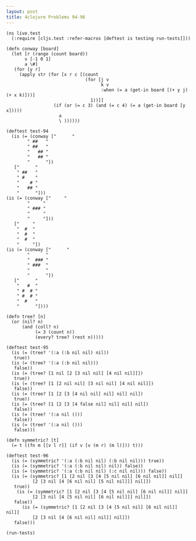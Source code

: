 ```yaml
---
layout: post
title: 4clojure Problems 94-96
---
```


<pre><code class="language-klipse">(ns live.test
  (:require [cljs.test :refer-macros [deftest is testing run-tests]]))
  
(defn conway [board]
  (let [r (range (count board))
       v [-1 0 1]
       a \#]
   (for [y r]
     (apply str (for [x r c [(count
                              (for [j v
                                    k v
                                    :when (= a (get-in board [(+ y j) (+ x k)]))]
                                1))]]
                  (if (or (= c 3) (and (= c 4) (= a (get-in board [y x]))))
                    a
                    \ ))))))

(deftest test-94
  (is (= (conway ["      "  
        " ##   "
        " ##   "
        "   ## "
        "   ## "
        "      "])
   ["      "  
    " ##   "
    " #    "
    "    # "
    "   ## "
    "      "]))
(is (= (conway ["     "
        "     "
        " ### "
        "     "
        "     "]))
   ["     "
    "  #  "
    "  #  "
    "  #  "
    "     "])
(is (= (conway ["      "
        "      "
        "  ### "
        " ###  "
        "      "
        "      "])
   ["      "
    "   #  "
    " #  # "
    " #  # "
    "  #   "
    "      "])))
  
(defn tree? [n]
  (or (nil? n)
      (and (coll? n)
           (= 3 (count n))
           (every? tree? (rest n)))))

(deftest test-95
  (is (= (tree? '(:a (:b nil nil) nil))
   true))
  (is (= (tree? '(:a (:b nil nil)))
   false))
  (is (= (tree? [1 nil [2 [3 nil nil] [4 nil nil]]])
   true))
  (is (= (tree? [1 [2 nil nil] [3 nil nil] [4 nil nil]])
   false))
  (is (= (tree? [1 [2 [3 [4 nil nil] nil] nil] nil])
   true))
  (is (= (tree? [1 [2 [3 [4 false nil] nil] nil] nil])
   false))
  (is (= (tree? '(:a nil ()))
   false))
  (is (= (tree? '(:a nil ()))
   false))) 
  
(defn symmetric? [t]
  (= t ((fn m [[v l r]] (if v [v (m r) (m l)])) t)))

(deftest test-96
  (is (= (symmetric? '(:a (:b nil nil) (:b nil nil))) true))
  (is (= (symmetric? '(:a (:b nil nil) nil)) false))
  (is (= (symmetric? '(:a (:b nil nil) (:c nil nil))) false))
  (is (= (symmetric? [1 [2 nil [3 [4 [5 nil nil] [6 nil nil]] nil]]
          [2 [3 nil [4 [6 nil nil] [5 nil nil]]] nil]])
   true))
    (is (= (symmetric? [1 [2 nil [3 [4 [5 nil nil] [6 nil nil]] nil]]
          [2 [3 nil [4 [5 nil nil] [6 nil nil]]] nil]])
   false))
      (is (= (symmetric? [1 [2 nil [3 [4 [5 nil nil] [6 nil nil]] nil]]
          [2 [3 nil [4 [6 nil nil] nil]] nil]])
   false)))
  
(run-tests)
</code></pre>
